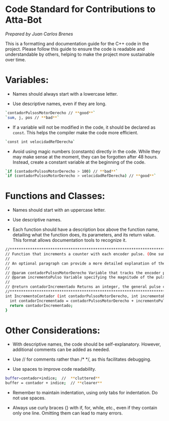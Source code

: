 # Code Standard for Contributions to Atta-Bot

_Prepared by Juan Carlos Brenes_

This is a formatting and documentation guide for the C++ code in the project. Please follow this guide to ensure the code is readable and understandable by others, helping to make the project more sustainable over time.

# Variables:

- Names should always start with a lowercase letter.

- Use descriptive names, even if they are long.
```sh
`contadorPulsosMotorDerecho // **good**`
`sum, j, pos // **bad**`
```

- If a variable will not be modified in the code, it should be declared as `const`. This helps the compiler make the code more efficient.
```sh
`const int velocidadRefDerecha`
```
- Avoid using magic numbers (constants) directly in the code. While they may make sense at the moment, they can be forgotten after 48 hours. Instead, create a constant variable at the beginning of the code.
```sh
`if (contadorPulsosMotorDerecho > 100) // **bad**`
`if (contadorPulsosMotorDerecho > velocidadRefDerecha) // **good**`
```

# Functions and Classes:

- Names should start with an uppercase letter.

- Use descriptive names.

- Each function should have a description box above the function name, detailing what the function does, its parameters, and its return value. This format allows documentation tools to recognize it.

```sh
//******************************************************************************************************************
// Function that increments a counter with each encoder pulse. (One summary sentence)
//
// An optional paragraph can provide a more detailed explanation of the function.
//
// @param contadorPulsosMotorDerecho Variable that tracks the encoder pulse count.
// @param incrementoPulso Variable specifying the magnitude of the pulse increment.
//
// @return contadorIncrementado Returns an integer, the general pulse counter plus the encoder increment. (Omit if void)
//******************************************************************************************************************
int IncrementoContador (int contadorPulsosMotorDerecho, int incrementoPulso){
  int contadorIncrementado = contadorPulsosMotorDerecho + incrementoPulso;
  return contadorIncrementado;
}
```

# Other Considerations:
- With descriptive names, the code should be self-explanatory. However, additional comments can be added as needed.

- Use // for comments rather than /* */, as this facilitates debugging.

- Use spaces to improve code readability. 
```sh
buffer=contador+indice;  //  **cluttered**
buffer = contador + indice;  // **clearer**
```
- Remember to maintain indentation, using only tabs for indentation. Do not use spaces.

- Always use curly braces {} with if, for, while, etc., even if they contain only one line. Omitting them can lead to many errors.
